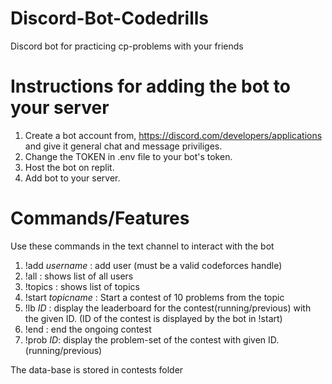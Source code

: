 # Discord-Bot-Codedrills
Discord bot for practicing cp-problems with your friends

# Instructions for adding the bot to your server

1. Create a bot account from, https://discord.com/developers/applications and give it general chat and message priviliges.
2. Change the TOKEN in .env file to your bot's token.
3. Host the bot on replit.
4. Add bot to your server.

# Commands/Features
Use these commands in the text channel to interact with the bot
1. !add _username_ : add user (must be a valid codeforces handle)
2. !all : shows list of all users
3. !topics : shows list of topics
4. !start _topicname_ : Start a contest of 10 problems from the topic
5. !lb _ID_ : display the leaderboard for the contest(running/previous) with the given ID. (ID of the contest is displayed by the bot in !start)
6. !end : end the ongoing contest
7. !prob _ID_: display the problem-set of the contest with given ID.(running/previous)


The data-base is stored in contests folder
